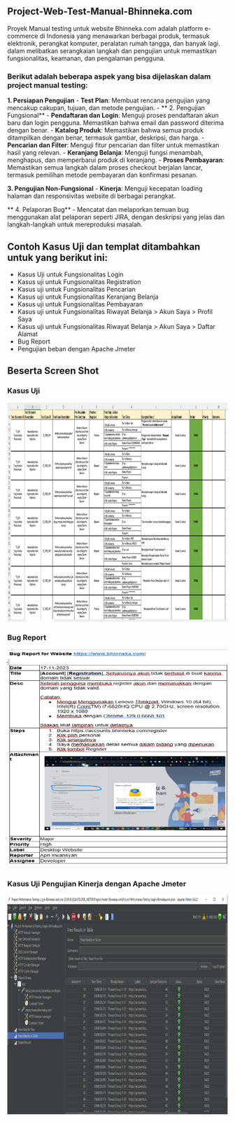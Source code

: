 ## Project-Web-Test-Manual-Bhinneka.com
Proyek Manual testing untuk website Bhinneka.com adalah platform e-commerce di Indonesia yang menawarkan berbagai produk, termasuk elektronik, perangkat komputer, peralatan rumah tangga, dan banyak lagi. dalam melibatkan serangkaian langkah dan pengujian untuk memastikan fungsionalitas, keamanan, dan pengalaman pengguna. 

### Berikut adalah beberapa aspek yang bisa dijelaskan dalam project manual testing:
**1. Persiapan Pengujian**
    - **Test Plan**: Membuat rencana pengujian yang mencakup cakupan, tujuan, dan metode pengujian.
    -
** 2. Pengujian Fungsional**
    - **Pendaftaran dan Login**: Menguji proses pendaftaran akun baru dan login pengguna. Memastikan bahwa email dan password diterima dengan benar.
    - **Katalog Produk**: Memastikan bahwa semua produk ditampilkan dengan benar, termasuk gambar, deskripsi, dan harga.
    - **Pencarian dan Filter**: Menguji fitur pencarian dan filter untuk memastikan hasil yang relevan.
    - **Keranjang Belanja**: Menguji fungsi menambah, menghapus, dan memperbarui produk di keranjang.
    - **Proses Pembayaran**: Memastikan semua langkah dalam proses checkout berjalan lancar, termasuk pemilihan metode pembayaran dan konfirmasi pesanan.
    
**3. Pengujian Non-Fungsional**
    - **Kinerja**: Menguji kecepatan loading halaman dan responsivitas website di berbagai perangkat.
    
** 4. Pelaporan Bug**
    - Mencatat dan melaporkan temuan bug menggunakan alat pelaporan seperti JIRA, dengan deskripsi yang jelas dan langkah-langkah untuk mereproduksi masalah.

## Contoh Kasus Uji dan templat ditambahkan untuk yang berikut ini:
- Kasus Uji untuk Fungsionalitas Login
- Kasus uji untuk Fungsionalitas Registration
- Kasus uji untuk Fungsionalitas Pencarian
- Kasus uji untuk Fungsionalitas Keranjang Belanja
- Kasus uji untuk Fungsionalitas Pembayaran
- Kasus uji untuk Fungsionalitas Riwayat Belanja > Akun Saya > Profil Saya
- Kasus uji untuk Fungsionalitas Riwayat Belanja > Akun Saya > Daftar Alamat
- Bug Report
- Pengujian beban dengan Apache Jmeter

## Beserta Screen Shot 
  ### Kasus Uji 
  <img src="Screen Shot Mengenai Bug - Bhinneka.com/Test Case.png" width=2000 height=500/>

  ### Bug Report
  <img src="Screen Shot Mengenai Bug - Bhinneka.com/Bug Report.png" width=2000 height=500/>

  ### Kasus Uji Pengujian Kinerja dengan Apache Jmeter
  <img src="Screen Shot Mengenai Bug - Bhinneka.com/Jmeter.png" width=2000 height=500/>

